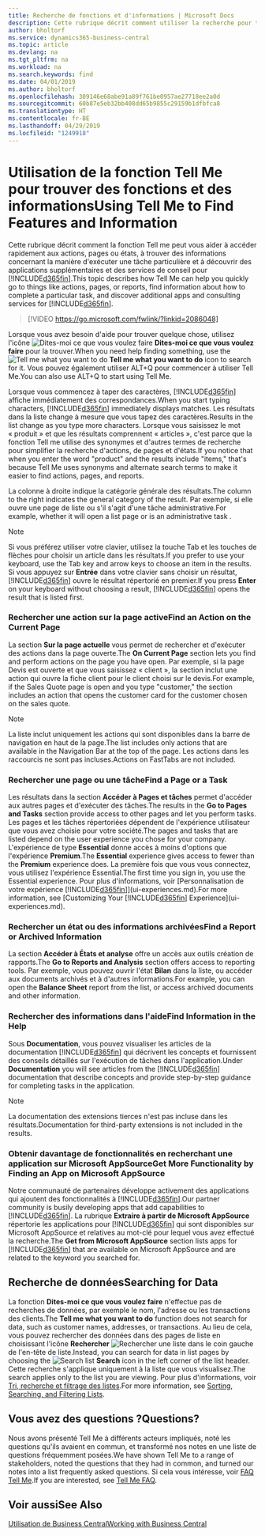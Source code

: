 ```yaml
---
title: Recherche de fonctions et d'informations | Microsoft Docs
description: Cette rubrique décrit comment utiliser la recherche pour trouver des actions, pages, états, documents et données ainsi que les autres applications et services de conseil.
author: bholtorf
ms.service: dynamics365-business-central
ms.topic: article
ms.devlang: na
ms.tgt_pltfrm: na
ms.workload: na
ms.search.keywords: find
ms.date: 04/01/2019
ms.author: bholtorf
ms.openlocfilehash: 309146e68abe91a89f761be0957ae27718ee2a0d
ms.sourcegitcommit: 60b87e5eb32bb408dd65b9855c29159b1dfbfca8
ms.translationtype: HT
ms.contentlocale: fr-BE
ms.lasthandoff: 04/29/2019
ms.locfileid: "1249918"
---
```

# <a name="using-tell-me-to-find-features-and-information"></a><span data-ttu-id="1e134-103">Utilisation de la fonction Tell Me pour trouver des fonctions et des informations</span><span class="sxs-lookup"><span data-stu-id="1e134-103">Using Tell Me to Find Features and Information</span></span>  
<span data-ttu-id="1e134-104">Cette rubrique décrit comment la fonction Tell me peut vous aider à accéder rapidement aux actions, pages ou états, à trouver des informations concernant la manière d'exécuter une tâche particulière et à découvrir des applications supplémentaires et des services de conseil pour [!INCLUDE[d365fin](includes/d365fin_md.md)].</span><span class="sxs-lookup"><span data-stu-id="1e134-104">This topic describes how Tell Me can help you quickly go to things like actions, pages, or reports, find information about how to complete a particular task, and discover additional apps and consulting services for [!INCLUDE[d365fin](includes/d365fin_md.md)].</span></span>  
  

> [!VIDEO https://go.microsoft.com/fwlink/?linkid=2086048]

<span data-ttu-id="1e134-105">Lorsque vous avez besoin d'aide pour trouver quelque chose, utilisez l'icône ![Dites-moi ce que vous voulez faire](media/ui-search/search.png "Page ou état pour la recherche") **Dites-moi ce que vous voulez faire** pour la trouver.</span><span class="sxs-lookup"><span data-stu-id="1e134-105">When you need help finding something, use the ![Tell me what you want to do](media/ui-search/search.png "Search for Page or Report") **Tell me what you want to do** icon to search for it.</span></span> <span data-ttu-id="1e134-106">Vous pouvez également utiliser ALT+Q pour commencer à utiliser Tell Me.</span><span class="sxs-lookup"><span data-stu-id="1e134-106">You can also use ALT+Q to start using Tell Me.</span></span>

<span data-ttu-id="1e134-107">Lorsque vous commencez à taper des caractères, [!INCLUDE[d365fin](includes/d365fin_md.md)] affiche immédiatement des correspondances.</span><span class="sxs-lookup"><span data-stu-id="1e134-107">When you start typing characters, [!INCLUDE[d365fin](includes/d365fin_md.md)] immediately displays matches.</span></span> <span data-ttu-id="1e134-108">Les résultats dans la liste change à mesure que vous tapez des caractères.</span><span class="sxs-lookup"><span data-stu-id="1e134-108">Results in the list change as you type more characters.</span></span> <span data-ttu-id="1e134-109">Lorsque vous saisissez le mot « produit » et que les résultats comprennent « articles », c'est parce que la fonction Tell me utilise des synonymes et d'autres termes de recherche pour simplifier la recherche d'actions, de pages et d'états.</span><span class="sxs-lookup"><span data-stu-id="1e134-109">If you notice that when you enter the word "product" and the results include "items," that's because Tell Me uses synonyms and alternate search terms to make it easier to find actions, pages, and reports.</span></span> 

<span data-ttu-id="1e134-110">La colonne à droite indique la catégorie générale des résultats.</span><span class="sxs-lookup"><span data-stu-id="1e134-110">The column to the right indicates the general category of the result.</span></span> <span data-ttu-id="1e134-111">Par exemple, si elle ouvre une page de liste ou s'il s'agit d'une tâche administrative.</span><span class="sxs-lookup"><span data-stu-id="1e134-111">For example, whether it will open a list page or is an administrative task .</span></span>  

> [!NOTE]  
>   <span data-ttu-id="1e134-112">Si vous préférez utiliser votre clavier, utilisez la touche Tab et les touches de flèches pour choisir un article dans les résultats.</span><span class="sxs-lookup"><span data-stu-id="1e134-112">If you prefer to use your keyboard, use the Tab key and arrow keys to choose an item in the results.</span></span> <span data-ttu-id="1e134-113">Si vous appuyez sur **Entrée** dans votre clavier sans choisir un résultat, [!INCLUDE[d365fin](includes/d365fin_md.md)] ouvre le résultat répertorié en premier.</span><span class="sxs-lookup"><span data-stu-id="1e134-113">If you press **Enter** on your keyboard without choosing a result, [!INCLUDE[d365fin](includes/d365fin_md.md)] opens the result that is listed first.</span></span>

### <a name="find-an-action-on-the-current-page"></a><span data-ttu-id="1e134-114">Rechercher une action sur la page active</span><span class="sxs-lookup"><span data-stu-id="1e134-114">Find an Action on the Current Page</span></span>
<span data-ttu-id="1e134-115">La section **Sur la page actuelle** vous permet de rechercher et d'exécuter des actions dans la page ouverte.</span><span class="sxs-lookup"><span data-stu-id="1e134-115">The **On Current Page** section lets you find and perform actions on the page you have open.</span></span> <span data-ttu-id="1e134-116">Par exemple, si la page Devis est ouverte et que vous saisissez « client », la section inclut une action qui ouvre la fiche client pour le client choisi sur le devis.</span><span class="sxs-lookup"><span data-stu-id="1e134-116">For example, if the Sales Quote page is open and you type "customer," the section includes an action that opens the customer card for the customer chosen on the sales quote.</span></span> 

> [!NOTE]  
>   <span data-ttu-id="1e134-117">La liste inclut uniquement les actions qui sont disponibles dans la barre de navigation en haut de la page.</span><span class="sxs-lookup"><span data-stu-id="1e134-117">The list includes only actions that are available in the Navigation Bar at the top of the page.</span></span> <span data-ttu-id="1e134-118">Les actions dans les raccourcis ne sont pas incluses.</span><span class="sxs-lookup"><span data-stu-id="1e134-118">Actions on FastTabs are not included.</span></span>  

### <a name="find-a-page-or-a-task"></a><span data-ttu-id="1e134-119">Rechercher une page ou une tâche</span><span class="sxs-lookup"><span data-stu-id="1e134-119">Find a Page or a Task</span></span>
<span data-ttu-id="1e134-120">Les résultats dans la section **Accéder à Pages et tâches** permet d'accéder aux autres pages et d'exécuter des tâches.</span><span class="sxs-lookup"><span data-stu-id="1e134-120">The results in the **Go to Pages and Tasks** section provide access to other pages and let you perform tasks.</span></span> <span data-ttu-id="1e134-121">Les pages et les tâches répertoriées dépendent de l'expérience utilisateur que vous avez choisie pour votre société.</span><span class="sxs-lookup"><span data-stu-id="1e134-121">The pages and tasks that are listed depend on the user experience you chose for your company.</span></span> <span data-ttu-id="1e134-122">L'expérience de type **Essential** donne accès à moins d'options que l'expérience **Premium**.</span><span class="sxs-lookup"><span data-stu-id="1e134-122">The **Essential** experience gives access to fewer than the **Premium** experience does.</span></span> <span data-ttu-id="1e134-123">La première fois que vous vous connectez, vous utilisez l'expérience Essential.</span><span class="sxs-lookup"><span data-stu-id="1e134-123">The first time you sign in, you use the Essential experience.</span></span> <span data-ttu-id="1e134-124">Pour plus d'informations, voir [Personnalisation de votre expérience [!INCLUDE[d365fin](includes/d365fin_md.md)]](ui-experiences.md).</span><span class="sxs-lookup"><span data-stu-id="1e134-124">For more information, see [Customizing Your [!INCLUDE[d365fin](includes/d365fin_md.md)] Experience](ui-experiences.md).</span></span>

### <a name="find-a-report-or-archived-information"></a><span data-ttu-id="1e134-125">Rechercher un état ou des informations archivées</span><span class="sxs-lookup"><span data-stu-id="1e134-125">Find a Report or Archived Information</span></span>
<span data-ttu-id="1e134-126">La section **Accéder à États et analyse** offre un accès aux outils création de rapports.</span><span class="sxs-lookup"><span data-stu-id="1e134-126">The **Go to Reports and Analysis** section offers access to reporting tools.</span></span> <span data-ttu-id="1e134-127">Par exemple, vous pouvez ouvrir l'état **Bilan** dans la liste, ou accéder aux documents archivés et à d'autres informations.</span><span class="sxs-lookup"><span data-stu-id="1e134-127">For example, you can open the **Balance Sheet** report from the list, or access archived documents and other information.</span></span>  

### <a name="find-information-in-the-help"></a><span data-ttu-id="1e134-128">Rechercher des informations dans l'aide</span><span class="sxs-lookup"><span data-stu-id="1e134-128">Find Information in the Help</span></span>
<span data-ttu-id="1e134-129">Sous **Documentation**, vous pouvez visualiser les articles de la documentation [!INCLUDE[d365fin](includes/d365fin_md.md)] qui décrivent les concepts et fournissent des conseils détaillés sur l'exécution de tâches dans l'application.</span><span class="sxs-lookup"><span data-stu-id="1e134-129">Under **Documentation** you will see articles from the [!INCLUDE[d365fin](includes/d365fin_md.md)] documentation that describe concepts and provide step-by-step guidance for completing tasks in the application.</span></span>    

> [!NOTE]  
>   <span data-ttu-id="1e134-130">La documentation des extensions tierces n'est pas incluse dans les résultats.</span><span class="sxs-lookup"><span data-stu-id="1e134-130">Documentation for third-party extensions is not included in the results.</span></span> 

### <a name="get-more-functionality-by-finding-an-app-on-microsoft-appsource"></a><span data-ttu-id="1e134-131">Obtenir davantage de fonctionnalités en recherchant une application sur Microsoft AppSource</span><span class="sxs-lookup"><span data-stu-id="1e134-131">Get More Functionality by Finding an App on Microsoft AppSource</span></span>
<span data-ttu-id="1e134-132">Notre communauté de partenaires développe activement des applications qui ajoutent des fonctionnalités à [!INCLUDE[d365fin](includes/d365fin_md.md)].</span><span class="sxs-lookup"><span data-stu-id="1e134-132">Our partner community is busily developing apps that add capabilities to [!INCLUDE[d365fin](includes/d365fin_md.md)].</span></span> <span data-ttu-id="1e134-133">La rubrique **Extraire à partir de Microsoft AppSource** répertorie les applications pour [!INCLUDE[d365fin](includes/d365fin_md.md)] qui sont disponibles sur Microsoft AppSource et relatives au mot-clé pour lequel vous avez effectué la recherche.</span><span class="sxs-lookup"><span data-stu-id="1e134-133">The **Get from Microsoft AppSource** section lists apps for [!INCLUDE[d365fin](includes/d365fin_md.md)] that are available on Microsoft AppSource and are related to the keyword you searched for.</span></span>

## <a name="searching-for-data"></a><span data-ttu-id="1e134-134">Recherche de données</span><span class="sxs-lookup"><span data-stu-id="1e134-134">Searching for Data</span></span>
<span data-ttu-id="1e134-135">La fonction **Dites-moi ce que vous voulez faire** n'effectue pas de recherches de données, par exemple le nom, l'adresse ou les transactions des clients.</span><span class="sxs-lookup"><span data-stu-id="1e134-135">The **Tell me what you want to do** function does not search for data, such as customer names, addresses, or transactions.</span></span> <span data-ttu-id="1e134-136">Au lieu de cela, vous pouvez rechercher des données dans des pages de liste en choisissant l'icône **Rechercher** ![Rechercher une liste](media/ui-search/search-list.png "icône Rechercher une liste") dans le coin gauche de l'en-tête de liste.</span><span class="sxs-lookup"><span data-stu-id="1e134-136">Instead, you can search for data in list pages by choosing the ![Search list](media/ui-search/search-list.png "Search list icon") **Search** icon in the left corner of the list header.</span></span> <span data-ttu-id="1e134-137">Cette recherche s'applique uniquement à la liste que vous visualisez.</span><span class="sxs-lookup"><span data-stu-id="1e134-137">The search applies only to the list you are viewing.</span></span> <span data-ttu-id="1e134-138">Pour plus d'informations, voir [Tri, recherche et filtrage des listes](ui-enter-criteria-filters.md).</span><span class="sxs-lookup"><span data-stu-id="1e134-138">For more information, see [Sorting, Searching, and Filtering Lists](ui-enter-criteria-filters.md).</span></span>

## <a name="questions"></a><span data-ttu-id="1e134-139">Vous avez des questions ?</span><span class="sxs-lookup"><span data-stu-id="1e134-139">Questions?</span></span>
<span data-ttu-id="1e134-140">Nous avons présenté Tell Me à différents acteurs impliqués, noté les questions qu'ils avaient en commun, et transformé nos notes en une liste de questions fréquemment posées.</span><span class="sxs-lookup"><span data-stu-id="1e134-140">We have shown Tell Me to a range of stakeholders, noted the questions that they had in common, and turned our notes into a list frequently asked questions.</span></span> <span data-ttu-id="1e134-141">Si cela vous intéresse, voir [FAQ Tell Me](ui-search-faq.md).</span><span class="sxs-lookup"><span data-stu-id="1e134-141">If you are interested, see [Tell Me FAQ](ui-search-faq.md).</span></span>

## <a name="see-also"></a><span data-ttu-id="1e134-142">Voir aussi</span><span class="sxs-lookup"><span data-stu-id="1e134-142">See Also</span></span>
[<span data-ttu-id="1e134-143">Utilisation de Business Central</span><span class="sxs-lookup"><span data-stu-id="1e134-143">Working with Business Central</span></span>](ui-work-product.md)